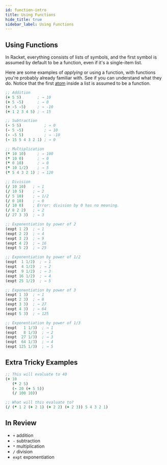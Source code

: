 ```yaml
---
id: function-intro
title: Using Functions
hide_title: true
sidebar_label: Using Functions
---
```


## Using Functions

In Racket, everything consists of lists of symbols, and the first symbol is
assumed by default to be a function, even if it's a single-item list.

Here are some examples of *applying* or using a function, with functions you're 
probably already familiar with. See if you can understand what they do. Notice
that the first [atom](atom.md) inside a list is assumed to be a function.

``` clojure
;; Addition
(+ 5 5)       ; → 10
(+ 5 -5)      ; → 0
(+ -5 -5)     ; → -10
(+ 1 2 3 4 5) ; → 15

;; Subtraction
(- 5 5)          ; → 0
(- 5 -5)         ; → 10
(- -5 5)         ; → -10
(- 15 5 4 3 2 1) ; → 0

;; Multiplication
(* 10 10)     ; → 100
(* 10 0)      ; → 0
(* 0 10)      ; → 0
(* 10 1/2)    ; → 5
(* 5 4 3 2 1) ; → 120

;; Division
(/ 10 10)   ; → 1
(/ 10 5)    ; → 2
(/ 5 10)    ; → 1/2
(/ 0 10)    ; → 0
(/ 10 0)    ; Error: division by 0 has no meaning.
(/ 8 2 2)   ; → 2
(/ 27 3 3)  ; → 3

;; Exponentiation by power of 2
(expt 1 2)  ; → 1
(expt 2 2)  ; → 4
(expt 3 2)  ; → 9
(expt 4 2)  ; → 16
(expt 5 2)  ; → 25

;; Exponentiation by power of 1/2
(expt  1 1/2)  ; → 1
(expt  4 1/2)  ; → 2
(expt  9 1/2)  ; → 3
(expt 16 1/2)  ; → 4
(expt 25 1/2)  ; → 5

;; Exponentiation by power of 3
(expt 1 3)  ; → 1
(expt 2 3)  ; → 8
(expt 3 3)  ; → 27
(expt 4 3)  ; → 64
(expt 5 3)  ; → 125

;; Exponentiation by power of 1/3
(expt   1 1/3)  ; → 1
(expt   8 1/3)  ; → 2
(expt  27 1/3)  ; → 3
(expt  64 1/3)  ; → 4
(expt 125 1/3)  ; → 5
```

## Extra Tricky Examples
``` clojure
;; This will evaluate to 40
(+ 10
   (* 2 5)
   (- 20 (+ 5 5)) 
   (/ 100 10))

;; What will this evaluate to?
(/ (* 1 2 (+ 2 1) (+ 2 2) (+ 2 3)) 5 4 3 2 1)
```

## In Review
* `+` addition
* `-` subtraction
* `*` multiplication
* `/` division
* `expt` exponentiation
